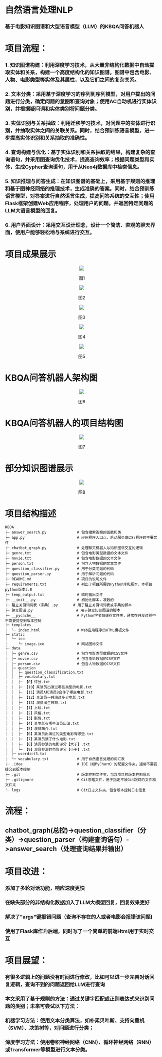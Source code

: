 # 自然语言处理NLP
### 基于电影知识图谱和大型语言模型（LLM）的KBQA问答机器人

# 项目流程：
### 1. 知识图谱构建：利用深度学习技术，从大量非结构化数据中自动提取实体和关系，构建一个高度结构化的知识图谱。图谱中包含电影、人物、电影类型等实体及其属性，以及它们之间的复杂关系。
### 2. 文本分类：采用基于深度学习的序列到序列模型，对用户提出的问题进行分类，确定问题的意图和查询对象；使用AC自动机进行实体识别，并根据疑问词和实体类别将问题分类。
### 3. 实体识别与关系抽取：利用迁移学习技术，对问题中的实体进行识别，并抽取实体之间的关联关系。同时，结合预训练语言模型，进一步提高实体识别和关系抽取的准确性。
### 4. 查询构建与优化：基于实体识别和关系抽取的结果，构建复杂的查询语句，并采用图查询优化技术，提高查询效率；根据问题类型和实体，生成Cypher查询语句，用于从Neo4j数据库中检索信息。
### 5. 知识推理与问答生成：在知识图谱的基础上，采用基于规则的推理和基于图神经网络的推理技术，生成准确的答案。同时，结合预训练语言模型，对答案进行自然语言生成，提高问答系统的交互性；使用Flask框架创建Web应用程序，处理用户的问题，并返回特定问题的LLM大语言模型的回复。
### 6. 用户界面设计：采用交互设计理念，设计一个简洁、直观的聊天界面，使用户能够轻松地与系统进行交互。

# 项目成果展示
<div align=center><img  src="https://github.com/Xiaoheizi2023/NLP_KBQA/images/成果展示图1.png"/></div>
<p align="center">图1</p>

<div align=center><img  src="https://github.com/Xiaoheizi2023/NLP_KBQA/images/成果展示图2.png"/></div>
<p align="center">图2</p>

<div align=center><img  src="https://github.com/Xiaoheizi2023/NLP_KBQA/images/成果展示图3.png"/></div>
<p align="center">图3</p>

<div align=center><img  src="https://github.com/Xiaoheizi2023/NLP_KBQA/images/成果展示图4.png"/></div>
<p align="center">图4</p>

<div align=center><img  src="https://github.com/Xiaoheizi2023/NLP_KBQA/images/成果展示图5.png"/></div>
<p align="center">图5</p>

# KBQA问答机器人架构图
<div align=center><img  src="https://github.com/Xiaoheizi2023/NLP_KBQA/images/KBQA问答机器人架构图.png"/></div>
<p align="center">图6</p>

# KBQA问答机器人的项目结构图
<div align=center><img  src="https://github.com/Xiaoheizi2023/NLP_KBQA/images/KBQA问答机器人的项目结构图.png"/></div>
<p align="center">图7</p>

# 部分知识图谱展示
<div align=center><img  src="https://github.com/Xiaoheizi2023/NLP_KBQA/images/部分知识图谱展示图.png"/></div>
<p align="center">图8</p>

# 项目结构描述
```
KBQA
├─ answer_search.py              # 包含搜索答案的函数和类
├─ app.py                        # 应用程序入口点，启动服务或运行程序的主要文件
├─ chatbot_graph.py              # 处理聊天机器人与知识图谱交互的逻辑
├─ genre.txt                     # 包含电影类型数据的文本文件
├─ movie.txt                     # 包含电影数据的文本文件
├─ person.txt                    # 包含人物数据的文本文件
├─ question_classifier.py        # 用于分类问题的代码
├─ question_parser.py            # 用于解析问题的代码
├─ README.md                     # 项目的说明文件
├─ requirements.txt              # 列出了项目所需的Python库和版本，本项目python版本3.8
├─ temp_output.txt               # 临时输出文件
├─ __init__.py                   # 初始化脚本，凑数的
├─ 建立关键词词表（字典）.py       # 用于建立关键词词表或字典的脚本
├─ 建立图谱.py                    # 用于建立知识图谱的脚本
├─ __pycache__                   # Python字节码缓存文件夹，通常在开发过程中不需要提交到版本控制
├─ templates
│  └─ index.html                 # Web应用程序的HTML模板文件
├─ static
│  └─ ico
│     └─ image.ico               # 网站图标文件
├─ data
│  ├─ genre.csv                  # 包含电影类型数据的CSV文件
│  ├─ movie.csv                  # 包含电影数据的CSV文件
│  ├─ person.csv                 # 包含人物数据的CSV文件
│  ├─ question
│  │  ├─ question_classification.txt
│  │  ├─ vocabulary.txt
│  │  ├─ 【0】评分.txt
│  │  ├─ 【10】某演员出演过哪些类型的电影.txt
│  │  ├─ 【11】演员A和演员B合作了哪些电影.txt
│  │  ├─ 【12】某演员一共演过多少电影.txt
│  │  ├─ 【13】演员出生日期.txt
│  │  ├─ 【1】上映.txt
│  │  ├─ 【2】风格.txt
│  │  ├─ 【3】剧情.txt
│  │  ├─ 【4】某电影有哪些演员出演.txt
│  │  ├─ 【5】演员简介.txt
│  │  ├─ 【6】某演员出演过的类型电影有哪些.txt
│  │  ├─ 【7】某演员演了什么电影.txt
│  │  ├─ 【8】演员参演的电影评分【大于】.txt
│  │  └─ 【9】演员参演的电影评分【小于】.txt
│  ├─ userdict3.txt
│  └─ vocabulary.txt             # 用于自然语言处理的词汇表
├─ .idea                         # IDE（如PyCharm）的配置文件夹，通常不需要提交到版本控制
├─ .git                          # 版本控制文件夹，包含项目的版本控制信息
├─ .gitignore                    # Git忽略文件，用于指定不被Git跟踪的文件和文件夹
└─ logs                          # Git日志文件夹，包含版本控制日志信息
```

# 流程：
## chatbot_graph(总控)->question_classifier（分类）->question_parser（构建查询语句）->answer_search（处理查询结果并输出）

# 项目改进：
### 添加了多轮对话功能，响应速度更快
### 在缺失部分的非结构化数据加入了LLM大模型回复，回复效果更好
### 解决了"args"键报错问题（查询不存在的人或者电影会报错该问题)
### 使用了Flask库作为后端，同时写了一个简单的前端Html用于实时交互

# 项目展望：
### 有很多逻辑上的问题没有时间进行修改，比如可以进一步完善对话回复逻辑，查询不到的问题返回给LLM进行查询
### 本文采用了基于规则的方法：通过关键字匹配或正则表达式来识别问题的类别；未来可尝试以下方法：
### 机器学习方法：使用文本分类算法，如朴素贝叶斯、支持向量机（SVM）、决策树等，对问题进行分类；
### 深度学习方法：使用卷积神经网络（CNN）、循环神经网络（RNN）或Transformer等模型进行文本分类。

